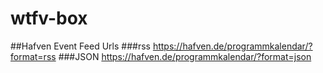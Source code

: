 # wtfv-box
##Hafven Event Feed Urls
###rss
https://hafven.de/programmkalendar/?format=rss
###JSON
https://hafven.de/programmkalendar/?format=json
